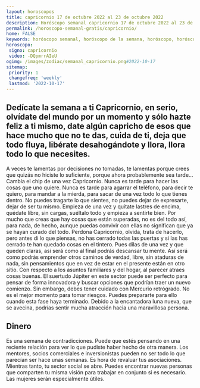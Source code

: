 ```yaml
---
layout: horoscopos
title: capricornio 17 de octubre 2022 al 23 de octubre 2022 
description: Horóscopo semanal capricornio 17 de octubre 2022 al 23 de octubre 2022. Dedícate la semana a ti Capricornio, en serio, olvídate del mundo por un momento y sólo hazte feliz a ti mismo, date algún capricho de esos que hace mucho que no te das, cuida de ti, deja que todo fluya, libérate desahogándote y llora, llora todo lo que necesites.
permalink: /horoscopo-semanal-gratis/capricornio/
home: FALSE
keywords: horóscopo semanal, horóscopo de la semana, horóscopo, horóscopo gratis,horóscopos, horóscopo esperanza gracia, horoscopos capricornio la semana, horóscopos gratis, Tarot, Astrologia, Zodíaco, capricornio, horoscopo gratis, semanal
horoscopo:
 signo: capricornio
 video: -DQpmrrAIeU
ogimg: /images/zodiac/semanal_capricornio.png#2022-10-17
sitemap:
 priority: 1
 changefreq: 'weekly'
 lastmod: '2022-10-17'
---
```




## Dedícate la semana a ti Capricornio, en serio, olvídate del mundo por un momento y sólo hazte feliz a ti mismo, date algún capricho de esos que hace mucho que no te das, cuida de ti, deja que todo fluya, libérate desahogándote y llora, llora todo lo que necesites.

A veces te lamentas por decisiones no tomadas, te lamentas porque crees que quizás no hiciste lo suficiente, porque ahora probablemente sea tarde… Cambia el chip de una vez Capricornio. Nunca es tarde para hacer las cosas que uno quiere. Nunca es tarde para agarrar el teléfono, para decir te quiero, para mandar a la mierda, para sacar de una vez todo lo que tienes dentro. No puedes tragarte lo que sientes, no puedes dejar de expresarte, dejar de ser tu mismo. Empieza de una vez y quítate lastres de encima, quédate libre, sin cargas, suéltalo todo y empieza a sentirte bien. Por mucho que creas que hay cosas que están superadas, no es del todo así, para nada, de hecho, aunque puedas convivir con ellas no significan que ya se hayan curado del todo. Perdona Capricornio, olvida, trata de hacerlo, pero antes di lo que piensas, no has cerrado todas las puertas y si las has cerrado te han quedado cosas en el tintero. Pues dilas de una vez y que queden claras, así será como al final podrás descansar tu mente. Así será como podrás emprender otros caminos de verdad, libre, sin ataduras de nada, sin pensamientos que en vez de estar en el presente están en otro sitio.
Con respecto a los asuntos familiares y del hogar, al parecer atraes cosas buenas. El suertudo Júpiter en este sector puede ser perfecto para pensar de forma innovadora y buscar opciones que podrían traer un nuevo comienzo. Sin embargo, debes tener cuidado con Mercurio retrógrado. No es el mejor momento para tomar riesgos. Puedes prepararte para ello cuando esta fase haya terminado. Debido a la encantadora luna nueva, que se avecina, podrías sentir mucha atracción hacia una maravillosa persona.

## Dinero

Es una semana de contradicciones. Puede que estés pensando en una reciente relación para ver lo que pudiste haber hecho de otra manera. Los mentores, socios comerciales e inversionistas pueden no ser todo lo que parecían ser hace unas semanas. Es hora de revaluar tus asociaciones. Mientras tanto, tu sector social se abre. Puedes encontrar nuevas personas que comparten tu misma visión para trabajar en conjunto si es necesario. Las mujeres serán especialmente útiles.